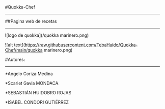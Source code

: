 #Quokka-Chef 
***

##Pagina web de recetas 
***

![logo de quokka](/quokka marinero.png)

![alt text](https://raw.githubusercontent.com/TebaHuido/Quokka-Chef/main/quokka marinero.png)

#Autores: 
***
*Angelo Coriza Medina

*Scarlet Gavia MONDACA

*SEBASTIÁN HUIDOBRO ROJAS

*ISABEL CONDORI GUTIÉRREZ
